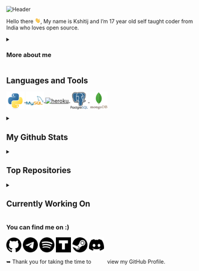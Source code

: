 ![Header](https://capsule-render.vercel.app/api?type=waving&color=gradient&customColorList=6,30&section=footer&reversal=false&height=250&text=Howdy%20Devs%21&textBg=false&animation=fadeIn&fontSize=40&fontAlign=50&fontAlignY=55&desc=Welcome%20to%20my%20GitHub%20Profile%20OwO%2E&descSize=25&descAlign=50&descAlignY=70&rotate=0&stroke=000000&strokeWidth=0)

<!--
![Code Time](https://img.shields.io/endpoint?style=flat&url=https://codetime-api.datreks.com/badge/339?logoColor=white%26project=%26recentMS=0%26showProject=false)
-->

Hello there <img src="/Images/wave.gif" height="15px" width="15px"/>, My name is Kshitij and I’m 17 year old self taught coder from India who loves open source.

> 

<details>
<summary><h3>More about me</h3></summary>
➥ I'm currently learning Python and Pyrogram while working on Telegram Bots.

➥ My hobbies are Coding, Watching Anime, Gaming and Playing Football (Neighbour Champion XD).

➥ I'm special because; My first line of code wasn't "Hello World!" XD Jokes aside, my speciality is that I can solve 7 different type of Cubes. :sunglasses:

➥ List of my Favourite Top 5 Animes:-
1. Your Lie in April
2. Death Note
3. Classroom of the Elite
4. Rascal doesn't Dream of Bunny Girl Senpai
5. Demon Slayer

➥ Fun Facts:-
- I've spent daayys making this ReadMe Profile.
- I'm an early :baby_chick:
- There are 10 types of people in the world, those who get Binary and those who don't.
</details>

## Languages and Tools
<a href="https://www.python.org" target="blank"> <img align="center" src="https://raw.githubusercontent.com/devicons/devicon/master/icons/python/python-original.svg" alt="python" width="48" height="48"/> </a>
<a href="https://www.mysql.com/" target="blank"> <img align="center" src="https://raw.githubusercontent.com/devicons/devicon/master/icons/mysql/mysql-original-wordmark.svg" alt="mysql" width="48" height="48"/> </a>
<a href="https://www.heroku.com" target="blank"> <img align="center" src="https://www.vectorlogo.zone/logos/heroku/heroku-icon.svg" alt="heroku" width="48" height="48"/> </a>
<a href="https://www.postgresql.org" target="blank"> <img align="center" src="https://raw.githubusercontent.com/devicons/devicon/master/icons/postgresql/postgresql-original-wordmark.svg" alt="postgresql" width="48" height="48"/> </a>
<a href="https://www.mongodb.com/" target="blank"> <img align="center" src="https://raw.githubusercontent.com/devicons/devicon/master/icons/mongodb/mongodb-original-wordmark.svg" alt="mongodb" width="48" height="48"/> </a>

<details>
<summary><h2>My Github Stats</h2></summary>
<p align="center">
<img alt="Github Stats" src="https://github-readme-stats.vercel.app/api?username=Kshitij07-Pro&theme=jolly&hide_border=false&hide_title=true&hide=issues&show_icons=true&count_private=true&include_all_commits=true" width="100%"/>
<img alt="Streaks" src="https://github-readme-streak-stats.herokuapp.com?user=Kshitij07-Pro&theme=jolly&hide_border=false&date_format=M%20j%5B%2C%20Y%5D" width="100%"/>
<img alt="Top Languages" src="https://github-readme-stats.vercel.app/api/top-langs/?username=Kshitij07-Pro&theme=jolly&hide_border=false&exclude_repo=TorToolkitX-deployed,slam-before-qbit&langs_count=6&layout=compact" width="100%"/>
</p>
> NOTE: Top languages does not indicate my skill level or anything like that. It is just a metric of which languages have been hosted by me on GitHub based on the usage across repositories.
</details>

<details>
<summary><h2>Top Repositories</h2></summary>
<p align="center">
<img src="https://github-readme-stats.vercel.app/api/pin/?username=Kshitij07-Pro&repo=ErzaScarlet&bg_color=0,ea6161,ffc64d,fffc4d,52fa5a&theme=graywhite&hide_border=false&show_owner=true" width="100%"/>
</p>
</details>

<details>
<summary><h2>Currently Working On</h2></summary>
<p align="center">
<img src="https://github-readme-stats.vercel.app/api/pin/?username=Kshitij07-Pro&repo=ErzaScarlet&bg_color=0,ea6161,ffc64d,fffc4d,52fa5a&theme=graywhite&hide_border=false&show_owner=true" width="100%"/>
</p>
</details>

### You can find me on :)
<a href="https://github.com/Kshitij07-Pro" target="blank"><img alt="Github" align="center" src="/Images/github.svg" height="40" width="40"/></a>
<a href="https://t.me/xitij2049" target="blank"><img alt="Telegram" align="center" src="/Images/telegram.svg" height="40" width="40"/></a>
<a href="https://open.spotify.com/user/t3np92csq1f2866dt6zjjm0b3?si=qa6HGMw3RGaxxMO9u5sxLQ&utm_source=copy-link" target="blank"><img alt="Spotify" align="center" src="/Images/spotify.svg" height="40" width="40"/></a>
<a href="https://tvtime.com/r/2oTAf" target="blank"><img alt="TV Time" align="center" src="/Images/tvtime.svg" height="40" width="40/"></a>
<a href="https://steamcommunity.com/profiles/76561199166330915/" target="blank"><img alt="Steam" align="center" src="/Images/steam.svg" height="40" width="40"/></a>
<a href="URL_REDIRECT" target="blank"><img alt="Discord" align="center" src="/Images/discord.svg" height="40" width="40"/></a>

➥ Thank you for taking the time to ㅤㅤㅤview my GitHub Profile.


<!-- Resources
https://github.com/kyechan99/capsule-render
https://img.shields.io/badge/<WORD_ON_LEFT>-<WORD_ON_RIGHT>-<colour>
https://github.com/jwenjian/visitor-badge
<a href="URL_REDIRECT" target="blank"><img align="center" src="URL_TO_YOUR_IMAGE" height="50" width="200"></a>
https://github.com/anuraghazra/github-readme-stats
https://github.com/DenverCoder1/github-readme-streak-stats
https://simpleicons.org/
| <a href="URL_REDIRECT"><img align="center" src="URL_TO_YOUR_IMAGE" alt="Anurag's github stats" /></a> | <a href="URL_REDIRECT"><img align="center" src="URL_TO_YOUR_IMAGE" /></a> |
| ------------- | ------------- |
-->
